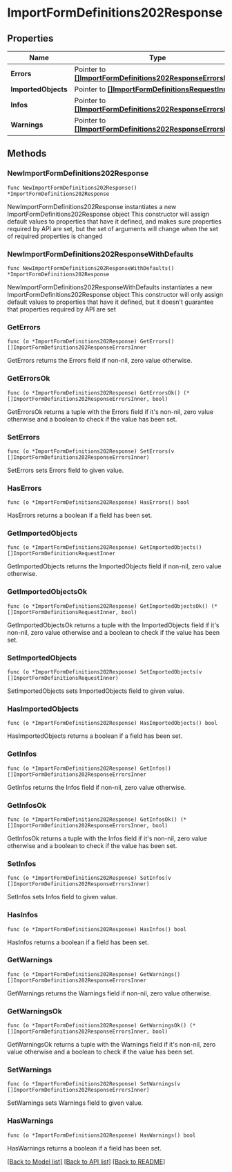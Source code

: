 # ImportFormDefinitions202Response

## Properties

Name | Type | Description | Notes
------------ | ------------- | ------------- | -------------
**Errors** | Pointer to [**[]ImportFormDefinitions202ResponseErrorsInner**](ImportFormDefinitions202ResponseErrorsInner.md) |  | [optional] 
**ImportedObjects** | Pointer to [**[]ImportFormDefinitionsRequestInner**](ImportFormDefinitionsRequestInner.md) |  | [optional] 
**Infos** | Pointer to [**[]ImportFormDefinitions202ResponseErrorsInner**](ImportFormDefinitions202ResponseErrorsInner.md) |  | [optional] 
**Warnings** | Pointer to [**[]ImportFormDefinitions202ResponseErrorsInner**](ImportFormDefinitions202ResponseErrorsInner.md) |  | [optional] 

## Methods

### NewImportFormDefinitions202Response

`func NewImportFormDefinitions202Response() *ImportFormDefinitions202Response`

NewImportFormDefinitions202Response instantiates a new ImportFormDefinitions202Response object
This constructor will assign default values to properties that have it defined,
and makes sure properties required by API are set, but the set of arguments
will change when the set of required properties is changed

### NewImportFormDefinitions202ResponseWithDefaults

`func NewImportFormDefinitions202ResponseWithDefaults() *ImportFormDefinitions202Response`

NewImportFormDefinitions202ResponseWithDefaults instantiates a new ImportFormDefinitions202Response object
This constructor will only assign default values to properties that have it defined,
but it doesn't guarantee that properties required by API are set

### GetErrors

`func (o *ImportFormDefinitions202Response) GetErrors() []ImportFormDefinitions202ResponseErrorsInner`

GetErrors returns the Errors field if non-nil, zero value otherwise.

### GetErrorsOk

`func (o *ImportFormDefinitions202Response) GetErrorsOk() (*[]ImportFormDefinitions202ResponseErrorsInner, bool)`

GetErrorsOk returns a tuple with the Errors field if it's non-nil, zero value otherwise
and a boolean to check if the value has been set.

### SetErrors

`func (o *ImportFormDefinitions202Response) SetErrors(v []ImportFormDefinitions202ResponseErrorsInner)`

SetErrors sets Errors field to given value.

### HasErrors

`func (o *ImportFormDefinitions202Response) HasErrors() bool`

HasErrors returns a boolean if a field has been set.

### GetImportedObjects

`func (o *ImportFormDefinitions202Response) GetImportedObjects() []ImportFormDefinitionsRequestInner`

GetImportedObjects returns the ImportedObjects field if non-nil, zero value otherwise.

### GetImportedObjectsOk

`func (o *ImportFormDefinitions202Response) GetImportedObjectsOk() (*[]ImportFormDefinitionsRequestInner, bool)`

GetImportedObjectsOk returns a tuple with the ImportedObjects field if it's non-nil, zero value otherwise
and a boolean to check if the value has been set.

### SetImportedObjects

`func (o *ImportFormDefinitions202Response) SetImportedObjects(v []ImportFormDefinitionsRequestInner)`

SetImportedObjects sets ImportedObjects field to given value.

### HasImportedObjects

`func (o *ImportFormDefinitions202Response) HasImportedObjects() bool`

HasImportedObjects returns a boolean if a field has been set.

### GetInfos

`func (o *ImportFormDefinitions202Response) GetInfos() []ImportFormDefinitions202ResponseErrorsInner`

GetInfos returns the Infos field if non-nil, zero value otherwise.

### GetInfosOk

`func (o *ImportFormDefinitions202Response) GetInfosOk() (*[]ImportFormDefinitions202ResponseErrorsInner, bool)`

GetInfosOk returns a tuple with the Infos field if it's non-nil, zero value otherwise
and a boolean to check if the value has been set.

### SetInfos

`func (o *ImportFormDefinitions202Response) SetInfos(v []ImportFormDefinitions202ResponseErrorsInner)`

SetInfos sets Infos field to given value.

### HasInfos

`func (o *ImportFormDefinitions202Response) HasInfos() bool`

HasInfos returns a boolean if a field has been set.

### GetWarnings

`func (o *ImportFormDefinitions202Response) GetWarnings() []ImportFormDefinitions202ResponseErrorsInner`

GetWarnings returns the Warnings field if non-nil, zero value otherwise.

### GetWarningsOk

`func (o *ImportFormDefinitions202Response) GetWarningsOk() (*[]ImportFormDefinitions202ResponseErrorsInner, bool)`

GetWarningsOk returns a tuple with the Warnings field if it's non-nil, zero value otherwise
and a boolean to check if the value has been set.

### SetWarnings

`func (o *ImportFormDefinitions202Response) SetWarnings(v []ImportFormDefinitions202ResponseErrorsInner)`

SetWarnings sets Warnings field to given value.

### HasWarnings

`func (o *ImportFormDefinitions202Response) HasWarnings() bool`

HasWarnings returns a boolean if a field has been set.


[[Back to Model list]](../README.md#documentation-for-models) [[Back to API list]](../README.md#documentation-for-api-endpoints) [[Back to README]](../README.md)


